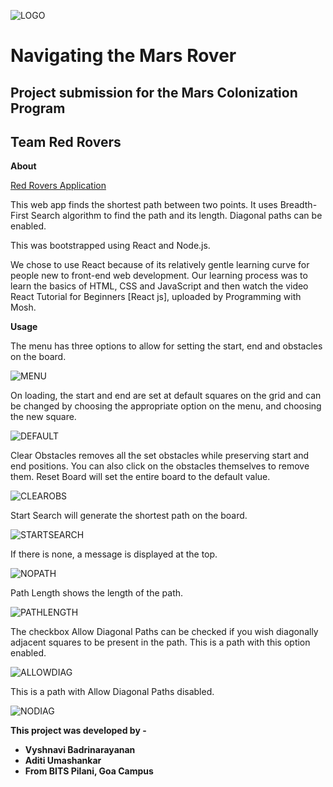                    
![LOGO](./public/Images/logo.png)
# Navigating the Mars Rover 
## Project submission for the Mars Colonization Program
## Team Red Rovers



**About**

[Red Rovers Application](https://aditi-uma.github.io/Red-Rovers/)

This web app finds the shortest path between two points. It uses Breadth-First Search algorithm to find the path and its length. Diagonal paths can be enabled.

This was bootstrapped using React and Node.js.

We chose to use React because of its relatively gentle learning curve for people new to front-end web development. Our learning process was to learn the basics of HTML, CSS and JavaScript and then watch the video React Tutorial for Beginners [React js], uploaded by Programming with Mosh.


**Usage**

The menu has three options to allow for setting the start, end and obstacles on the board.

![MENU](./public/Images/menu.png)

On loading, the start and end are set at default squares on the grid and can be changed by choosing the appropriate option on the menu, and choosing the new square.

![DEFAULT](./public/Images/board.png)

Clear Obstacles removes all the set obstacles while preserving start and end positions. You can also click on the obstacles themselves to remove them. Reset Board will set the entire board to the default value.

![CLEAROBS](./public/Images/clearobs.png)

Start Search will generate the shortest path on the board.

![STARTSEARCH](./public/Images/path.png)

If there is none, a message is displayed at the top.

![NOPATH](./public/Images/no-path.png)

Path Length shows the length of the path.

![PATHLENGTH](./public/Images/len.png)

The checkbox Allow Diagonal Paths can be checked if you wish diagonally adjacent squares to be present in the path. This is a path with this option enabled.

![ALLOWDIAG](./public/Images/diag.png)

This is a path with Allow Diagonal Paths disabled.

![NODIAG](./public/Images/board-nodiag.png)



**This project was developed by -**
- **Vyshnavi Badrinarayanan**
- **Aditi Umashankar**
- **From BITS Pilani, Goa Campus**

